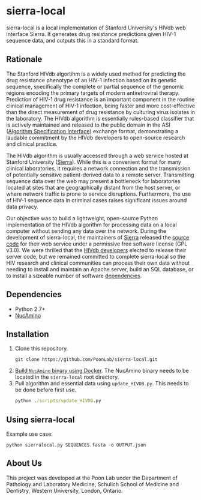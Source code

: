 # sierra-local
sierra-local is a local implementation of Stanford University's HIVdb web interface Sierra. It generates drug resistance predictions given HIV-1 sequence data, and outputs this in a standard format.

## Rationale

The Stanford HIVdb algortihm is a widely used method for predicting the drug resistance phenotype of an HIV-1 infection based on its genetic sequence, specifically the complete or partial sequence of the genomic regions encoding the primary targets of modern antiretroviral therapy.  Prediction of HIV-1 drug resistance is an important component in the routine clinical management of HIV-1 infection, being faster and more cost-effective than the direct measurement of drug resistance by culturing virus isolates in the laboratory.  The HIVdb algorithm is essentially rules-based classifier that is actively maintained and released to the public domain in the ASI ([Algorithm Specification Interface](http://jcm.asm.org/content/41/6/2792.short)) exchange format, demonstrating a laudable commitment by the HIVdb developers to open-source research and clinical practice.

The HIVdb algorithm is usually accessed through a web service hosted at Stanford University ([Sierra](https://hivdb.stanford.edu/hivdb)).  While this is a convenient format for many clinical laboratories, it requires a network connection and the transmission of potentially sensitive patient-derived data to a remote server.  Transmitting sequence data over the web may present a bottleneck for laboratories located at sites that are geographically distant from the host server, or where network traffic is prone to service disruptions.  Furthermore, the use of HIV-1 sequence data in criminal cases raises significant issues around data privacy.

Our objective was to build a lightweight, open-source Python implementation of the HIVdb algorithm for processing data on a local computer without sending any data over the network.  During the development of sierra-local, the maintainers of [Sierra](https://github.com/hivdb/sierra) released the [source code](https://github.com/hivdb/sierra) for their web service under a permissive free software license (GPL v3.0).  We were thrilled that the [HIVdb developers](https://github.com/hivdb) elected to release their server code, but we remained committed to complete sierra-local so the HIV research and clinical communities can process their own data without needing to install and maintain an Apache server, build an SQL database, or to install a sizeable number of software [dependencies](https://github.com/hivdb/sierra#dependency-lists).


## Dependencies
- Python 2.7+
- [NucAmino](https://github.com/hivdb/nucamino)

## Installation
1. Clone this repository.
    ```
    git clone https://github.com/PoonLab/sierra-local.git
    ```
2. [Build `NucAmino` binary using Docker](https://github.com/hivdb/nucamino). The NucAmino binary needs to be located in the `sierra-local` root directory.
3. Pull algorithm and essential data using `update_HIVDB.py`. This needs to be done before first use.
    ```cmd
    python ./scripts/update_HIVDB.py
    ```

## Using sierra-local
Example use case:
```
python sierralocal.py SEQUENCES.fasta -o OUTPUT.json
```

## About Us
This project was developed at the Poon Lab under the Department of Pathology and Laboratory Medicine, Schulich School of Medicine and Dentistry, Western University, London, Ontario.
